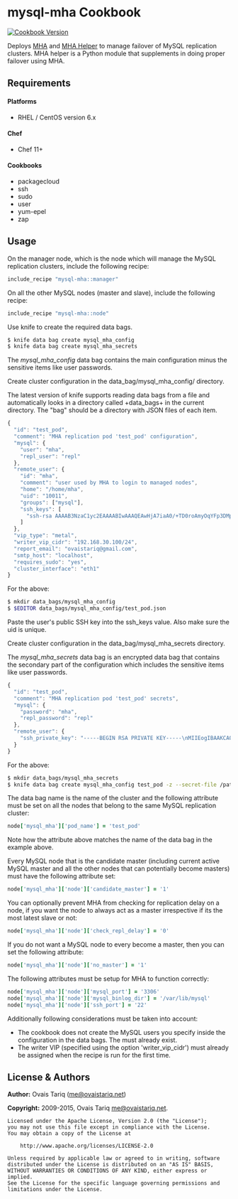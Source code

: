 mysql-mha Cookbook
==================
[![Cookbook Version](https://img.shields.io/cookbook/v/mysql-mha.svg)](https://supermarket.chef.io/cookbooks/mysql-mha)

Deploys [MHA](https://code.google.com/p/mysql-master-ha/) and [MHA Helper](https://github.com/ovaistariq/mha-helper) to manage failover of MySQL replication clusters. MHA helper is a Python module that supplements in doing proper failover using MHA.


Requirements
------------
#### Platforms
- RHEL / CentOS version 6.x

#### Chef
- Chef 11+

#### Cookbooks
- packagecloud
- ssh
- sudo
- user
- yum-epel
- zap


Usage
-----
On the manager node, which is the node which will manage the MySQL replication clusters, include the following recipe:

```ruby
include_recipe "mysql-mha::manager"
```

On all the other MySQL nodes (master and slave), include the following recipe:

```ruby
include_recipe "mysql-mha::node"
```

Use knife to create the required data bags.

```bash
$ knife data bag create mysql_mha_config
$ knife data bag create mysql_mha_secrets
```

The *mysql_mha_config* data bag contains the main configuration minus the sensitive items like user passwords.

Create cluster configuration in the data_bag/mysql_mha_config/ directory.

The latest version of knife supports reading data bags from a file and automatically looks in a directory called +data_bags+ in the current directory. The "bag" should be a directory with JSON files of each item.


```javascript
{
  "id": "test_pod",
  "comment": "MHA replication pod 'test_pod' configuration",
  "mysql": {
    "user": "mha",
    "repl_user": "repl"
  },
  "remote_user": {
    "id": "mha",
    "comment": "user used by MHA to login to managed nodes",
    "home": "/home/mha",
    "uid": "10011",
    "groups": ["mysql"],
    "ssh_keys": [
      "ssh-rsa AAAAB3NzaC1yc2EAAAABIwAAAQEAwHjA7iaA0/+TD0roAmyOqYFp3DMpuJ/Xee260gio5igLeV6DHyPBskHhcCOWFcZ+uCAOGIm+Yye9nxuspWFEWCa4L1SxniBEpRGtGyorbgz7Zmh/6VlcZOUBTe1GtaprokGAtzP2gaQbRpJ1c0oX3JZ4lVH6Oro3keCGyncZMFJ2nTu0hOgbJPA3XZkRwO0DhB/8IbPu6NwXVcDjaMfTmpj4kp722RFuEUgGrDBwx/vasakpcBMHF+a6QL0gAODHMttQB1kk1hCV4fQtiTSrbG97jldlcC7VvSqK79twpQNe9y06jnMah8xdvZ69mw/4k3Av+Vv3I4KHxvN9wE59Tw== root@manager-centos-66"
    ]
  },
  "vip_type": "metal",
  "writer_vip_cidr": "192.168.30.100/24",
  "report_email": "ovaistariq@gmail.com",
  "smtp_host": "localhost",
  "requires_sudo": "yes",
  "cluster_interface": "eth1"
}
```

For the above:

```bash
$ mkdir data_bags/mysql_mha_config
$ $EDITOR data_bags/mysql_mha_config/test_pod.json
```

Paste the user's public SSH key into the ssh_keys value. Also make sure the uid is unique.

Create cluster configuration in the data_bag/mysql_mha_secrets directory.

The *mysql_mha_secrets* data bag is an encrypted data bag that contains the secondary part of the configuration which includes the sensitive items like user passwords.

```javascript
{
  "id": "test_pod",
  "comment": "MHA replication pod 'test_pod' secrets",
  "mysql": {
    "password": "mha",
    "repl_password": "repl"
  },
  "remote_user": {
    "ssh_private_key": "-----BEGIN RSA PRIVATE KEY-----\nMIIEogIBAAKCAQEAwHjA7iaA0/+TD0roAmyOqYFp3DMpuJ/Xee260gio5igLeV6D\nHyPBskHhcCOWFcZ+uCAOGIm+Yye9nxuspWFEWCa4L1SxniBEpRGtGyorbgz7Zmh/\n6VlcZOUBTe1GtaprokGAtzP2gaQbRpJ1c0oX3JZ4lVH6Oro3keCGyncZMFJ2nTu0\nhOgbJPA3XZkRwO0DhB/8IbPu6NwXVcDjaMfTmpj4kp722RFuEUgGrDBwx/vasakp\ncBMHF+a6QL0gAODHMttQB1kk1hCV4fQtiTSrbG97jldlcC7VvSqK79twpQNe9y06\njnMah8xdvZ69mw/4k3Av+Vv3I4KHxvN9wE59TwIBIwKCAQEAlHpo8jr1qtsZrLYg\nsWmv4djcoo3eWzl6Vr60sKeYPIVKrhW1m63ekNO8ibUNYUFacMhFY2Lx9LhB0oMQ\nJ86xEM1pg5kbThjkf1bHXhk3cidFmCS6ci7+IfJ9WV9FLQ5wSfgENY58VWFW3qt/\nLQ1Fm4oFP/1pQz8yLrSFPRoMHfUgTAOxnM+mjfp1BcptF56R1x3UhnP16rU8Gc/I\n3GWHf9PKRZODDlPL7kxnOo0Uy2az2/mIV1AZAi6mUwDnQlR91un+EWHb9AxyJGZd\nSDCn3Cyf+Z7OG8d4+yfBW6evg/Mgdt3ilQBGzqiX5NCaf5+f/UNKpusD7fkVG0CM\n13hPswKBgQD3NgdgBX18pBN4bwO4RtcQqWfEqdYoaNa4yuU7XN4rSzitQoU3SRQ1\nunYNhm6OEN4b6jC00Yj91AW7pvpAhJkA2p4RYFAFrGX1nxPI2JYJcPgDZhRi7v+6\ncoArNtAGgUtJkcedDWO+CnqgFG0FZcK8h0WqZbtSoUf3k+C0adiZVQKBgQDHUITg\nCXnjCy/Ia9FQzT7p80WyMd8o53lACpVqyEmZ2RTcz/u23DtC8oHlHDpo8dGAS4DW\n2AXC67d8VBcJCdo/qfF6C8Mn9snmX4sbLR0wrqXrJwza4eopIYnNXq1NuwskM5tR\n3FraxsMLuXikFJrB/MBUNoL0v4Xmnff/zV6sEwKBgHgS7aOq5S3pS0kf+n4Tx4u/\n/zOi8v2vQ7jXk+miIsSSQBmj94/hqrsCy6ArWkUA4Oj8uJJXJUgWhnEWls7hUaFU\nPiWycALBc1oLcAJ309izNqKQqtD3vgoaW4K0OSe7JJFysWmKKSHKk1URPERzQVRB\ntB+Qf46I2dAF/22SfyXnAoGAbDMGTbwAVq5NI6g+bbE/aQ8Ik+8wAEMkkHrGJAZT\n1yyzjc/9rGjs+HUEr5L7IwbuEnIhXq/InQOeHuvR/ZeiXRMcr/fBtpvp8hab+M9Y\n/Sub5g3iaDF/HaR+AcWuiUhH4HPJWFMMv+g9/wzpuChxRLxoaDrZYEq2Zz/PxWDb\nnz0CgYEA6tj/84IihQ7tUrTpZRI2Ml5Ekzng+zXv27IY/1+7ukO6zlbtkZsdJcG/\n720B150vR1JXmYQlWLYNcgMVb/U/gfPeYI5hpxzl8DyGnSsEYJo7jr8wJ9hebqgf\nyNlZaURrwMLOm9DrnGih9qbWgtMMhHP2GHiQRqTpexhs20dm8U8=\n-----END RSA PRIVATE KEY-----"
  }
}
```

For the above:

```bash
$ mkdir data_bags/mysql_mha_secrets
$ knife data bag create mysql_mha_config test_pod -z --secret-file /path/to/encrypted_data_bag_secret
```


The data bag name is the name of the cluster and the following attribute must be set on all the nodes that belong to the same MySQL replication cluster:
```ruby
node['mysql_mha']['pod_name'] = 'test_pod'
```

Note how the attribute above matches the name of the data bag in the example above.


Every MySQL node that is the candidate master (including current active MySQL master and all the other nodes that can potentially become masters) must have the following attribute set:
```ruby
node['mysql_mha']['node']['candidate_master'] = '1'
```


You can optionally prevent MHA from checking for replication delay on a node, if you want the node to always act as a master irrespective if its the most latest slave or not:
```ruby
node['mysql_mha']['node']['check_repl_delay'] = '0'
```


If you do not want a MySQL node to every become a master, then you can set the following attribute:
```ruby
node['mysql_mha']['node']['no_master'] = '1'
```


The following attributes must be setup for MHA to function correctly:
```ruby
node['mysql_mha']['node']['mysql_port'] = '3306'
node['mysql_mha']['node']['mysql_binlog_dir'] = '/var/lib/mysql'
node['mysql_mha']['node']['ssh_port'] = '22'
```


Additionally following considerations must be taken into account:

 * The cookbook does not create the MySQL users you specify inside the
   configuration in the data bags. The must already exist.
 * The writer VIP (specified using the option 'writer_vip_cidr') must already
   be assigned when the recipe is run for the first time.


License & Authors
-----------------

**Author:** Ovais Tariq (<me@ovaistariq.net>)

**Copyright:** 2009-2015, Ovais Tariq <me@ovaistariq.net>.
```
Licensed under the Apache License, Version 2.0 (the "License");
you may not use this file except in compliance with the License.
You may obtain a copy of the License at

    http://www.apache.org/licenses/LICENSE-2.0

Unless required by applicable law or agreed to in writing, software
distributed under the License is distributed on an "AS IS" BASIS,
WITHOUT WARRANTIES OR CONDITIONS OF ANY KIND, either express or implied.
See the License for the specific language governing permissions and
limitations under the License.
```
